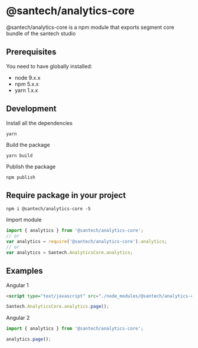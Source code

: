 # @santech/analytics-core

@santech/analytics-core is a npm module that exports segment core bundle of the santech studio

## Prerequisites

You need to have globally installed:

* node 9.x.x
* npm 5.x.x
* yarn 1.x.x

## Development

Install all the dependencies

```
yarn
```

Build the package

```
yarn build
```

Publish the package

```
npm publish
```

## Require package in your project

```
npm i @santech/analytics-core -S
```

Import module

```javascript
import { analytics } from '@santech/analytics-core';
// or
var analytics = require('@santech/analytics-core').analytics;
// or
var analytics = Santech.AnalyticsCore.analytics;
```

## Examples

Angular 1

```html
<script type="text/javascript" src="./node_modules/@santech/analytics-core/dist/umd/index.js"></script>
```

```javascript
Santech.AnalyticsCore.analytics.page();
```

Angular 2

```typescript
import { analytics } from '@santech/analytics-core';

analytics.page();
```